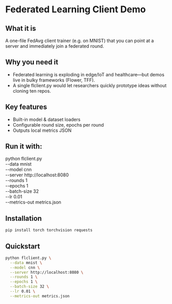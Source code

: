 # Federated Learning Client Demo

## What it is 
A one-file FedAvg client trainer (e.g. on MNIST) that you can point at a server and immediately join a federated round.

## Why you need it
* Federated learning is exploding in edge/IoT and healthcare—but demos live in bulky frameworks (Flower, TFF).
* A single flclient.py would let researchers quickly prototype ideas without cloning ten repos.

## Key features
* Built-in model & dataset loaders
* Configurable round size, epochs per round
* Outputs local metrics JSON

## Run it with:
python flclient.py \
  --data mnist \
  --model cnn \
  --server http://localhost:8080 \
  --rounds 1 \
  --epochs 1 \
  --batch-size 32 \
  --lr 0.01 \
  --metrics-out metrics.json

## Installation

```bash
pip install torch torchvision requests
```

## Quickstart
```bash
python flclient.py \
  --data mnist \
  --model cnn \
  --server http://localhost:8080 \
  --rounds 1 \
  --epochs 1 \
  --batch-size 32 \
  --lr 0.01 \
  --metrics-out metrics.json
```
